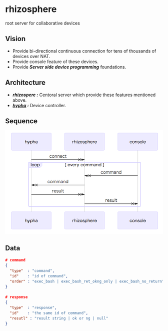 # rhizosphere
root server for collaborative devices

## Vision
* Provide bi-directional continuous connection for tens of thousands of devices over NAT.
* Provide console feature of these devices.
* Provide ***Server side device programming*** foundations.

## Architecture
* ***rhizospere :*** Centoral server which provide these features mentioned above.
* ***[hypha](https://github.com/UedaTakeyuki/hypha) :*** Device controller. 

## Sequence
<img src="https://github.com/UedaTakeyuki/rhizosphere/blob/master/docs/sequence.png">

## Data
```json
# command
{ 
  "type"  : "command",
  "id"    : "id of command",
  "order" : "exec_bash | exec_bash_ret_okng_only | exec_bash_no_return"
}

# response
{ 
  "type"  : "response",
  "id"    : "the same id of command",
  "resutl" : "result string | ok or ng | null"
}
```
